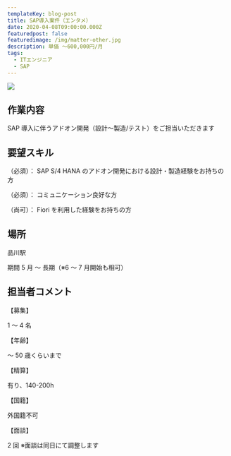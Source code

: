 ```yaml
---
templateKey: blog-post
title: SAP導入案件（エンタメ）
date: 2020-04-08T09:00:00.000Z
featuredpost: false
featuredimage: /img/matter-other.jpg
description: 単価 ～600,000円/月
tags:
  - ITエンジニア
  - SAP
---
```


![](/img/matter-other.jpg)

## 作業内容

SAP 導入に伴うアドオン開発（設計～製造/テスト）をご担当いただきます

## 要望スキル

（必須）： SAP S/4 HANA のアドオン開発における設計・製造経験をお持ちの方

（必須）： コミュニケーション良好な方

（尚可）： Fiori を利用した経験をお持ちの方

## 場所

品川駅

期間 5 月 ～ 長期（※6 ～ 7 月開始も相可）

## 担当者コメント

【募集】

1 ～ 4 名

【年齢】

～ 50 歳くらいまで

【精算】

有り、140-200h

【国籍】

外国籍不可

【面談】

2 回 ※面談は同日にて調整します
